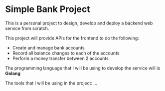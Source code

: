 # Simple Bank Project
This is a personal project to design, develop and deploy a backend web service from scratch.

This project will provide APIs for the frontend to do the following:
+ Create and manage bank accounts
+ Record all balance changes to each of the accounts
+ Perform a money transfer between 2 accounts

The programming language that I will be using to develop the service will is **Golang**

The tools that I will be using in the project:
...
